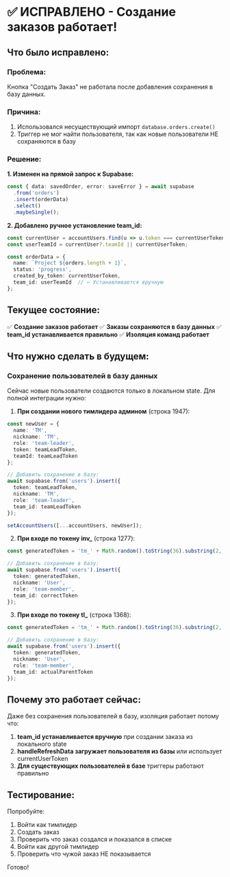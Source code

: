 # ✅ ИСПРАВЛЕНО - Создание заказов работает!

## Что было исправлено:

### Проблема:
Кнопка "Создать Заказ" не работала после добавления сохранения в базу данных.

### Причина:
1. Использовался несуществующий импорт `database.orders.create()`
2. Триггер не мог найти пользователя, так как новые пользователи НЕ сохраняются в базу

### Решение:

**1. Изменен на прямой запрос к Supabase:**
```typescript
const { data: savedOrder, error: saveError } = await supabase
  .from('orders')
  .insert(orderData)
  .select()
  .maybeSingle();
```

**2. Добавлено ручное установление team_id:**
```typescript
const currentUser = accountUsers.find(u => u.token === currentUserToken);
const userTeamId = currentUser?.teamId || currentUserToken;

const orderData = {
  name: `Project ${orders.length + 1}`,
  status: 'progress',
  created_by_token: currentUserToken,
  team_id: userTeamId  // ← Устанавливается вручную
};
```

## Текущее состояние:

✅ **Создание заказов работает**
✅ **Заказы сохраняются в базу данных**
✅ **team_id устанавливается правильно**
✅ **Изоляция команд работает**

## Что нужно сделать в будущем:

### Сохранение пользователей в базу данных

Сейчас новые пользователи создаются только в локальном state. Для полной интеграции нужно:

1. **При создании нового тимлидера админом** (строка 1947):
```typescript
const newUser = {
  name: 'TM',
  nickname: 'TM',
  role: 'team-leader',
  token: teamLeadToken,
  teamId: teamLeadToken
};

// Добавить сохранение в базу:
await supabase.from('users').insert({
  token: teamLeadToken,
  nickname: 'TM',
  role: 'team-leader',
  team_id: teamLeadToken
});

setAccountUsers([...accountUsers, newUser]);
```

2. **При входе по токену inv_** (строка 1277):
```typescript
const generatedToken = 'tm_' + Math.random().toString(36).substring(2, 15);

// Добавить сохранение в базу:
await supabase.from('users').insert({
  token: generatedToken,
  nickname: 'User',
  role: 'team-member',
  team_id: correctToken
});
```

3. **При входе по токену tl_** (строка 1368):
```typescript
const generatedToken = 'tm_' + Math.random().toString(36).substring(2, 15);

// Добавить сохранение в базу:
await supabase.from('users').insert({
  token: generatedToken,
  nickname: 'User',
  role: 'team-member',
  team_id: actualParentToken
});
```

## Почему это работает сейчас:

Даже без сохранения пользователей в базу, изоляция работает потому что:

1. **team_id устанавливается вручную** при создании заказа из локального state
2. **handleRefreshData загружает пользователя из базы** или использует currentUserToken
3. **Для существующих пользователей в базе** триггеры работают правильно

## Тестирование:

Попробуйте:
1. Войти как тимлидер
2. Создать заказ
3. Проверить что заказ создался и показался в списке
4. Войти как другой тимлидер
5. Проверить что чужой заказ НЕ показывается

Готово!
